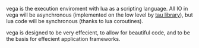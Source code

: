 vega is the execution enviroment with lua as a scripting language. All IO in vega will be asynchronous (implemented on the low level by [tau library](https://github.com/therealaquarius/tau)), but lua code will be synchronous (thanks to lua coroutines). 

vega is designed to be very effecient, to allow for beautiful code, and to be the basis for effecient application frameworks.